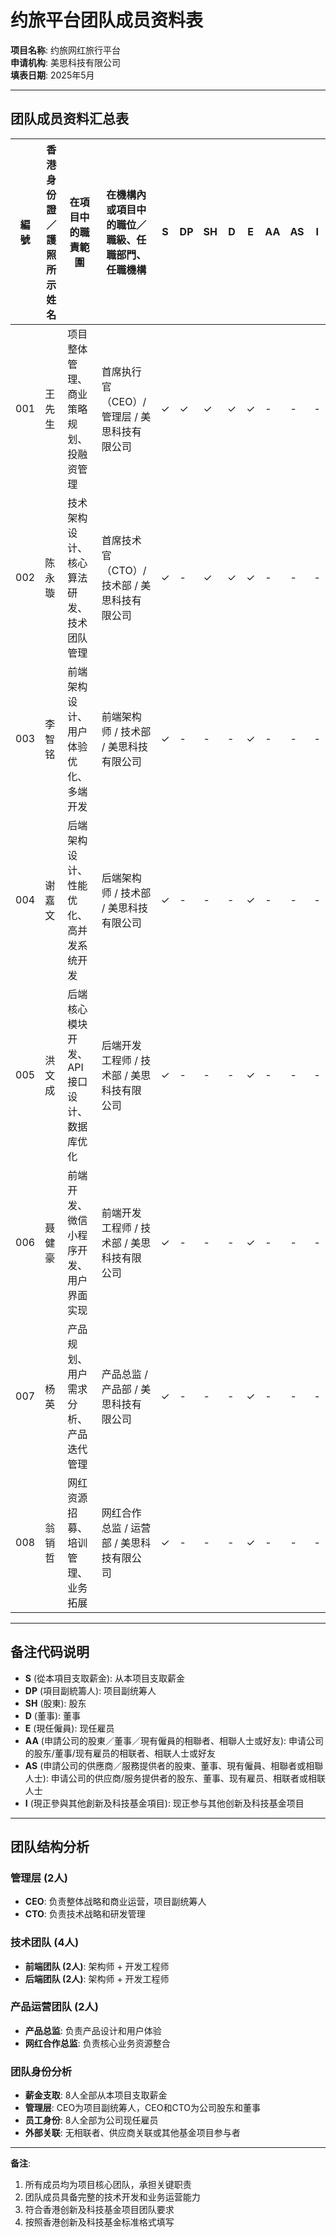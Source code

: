 # 约旅平台团队成员资料表

**项目名称**: 约旅网红旅行平台  
**申请机构**: 美思科技有限公司  
**填表日期**: 2025年5月

---

## 团队成员资料汇总表

| 編號 | 香港身份證／護照所示姓名 | 在項目中的職責範圍 | 在機構內或項目中的職位／職級、任職部門、任職機構 | S | DP | SH | D | E | AA | AS | I |
|------|-------------------------|-------------------|-------------------------------------------|---|----|----|---|---|----|----|---|
| 001  | 王先生                   | 项目整体管理、商业策略规划、投融资管理 | 首席执行官（CEO）/ 管理层 / 美思科技有限公司 | ✓ | ✓  | ✓  | ✓ | ✓ | -  | -  | - |
| 002  | 陈永璇                   | 技术架构设计、核心算法研发、技术团队管理 | 首席技术官（CTO）/ 技术部 / 美思科技有限公司 | ✓ | -  | ✓  | ✓ | ✓ | -  | -  | - |
| 003  | 李智铭                   | 前端架构设计、用户体验优化、多端开发 | 前端架构师 / 技术部 / 美思科技有限公司 | ✓ | -  | -  | - | ✓ | -  | -  | - |
| 004  | 谢嘉文                   | 后端架构设计、性能优化、高并发系统开发 | 后端架构师 / 技术部 / 美思科技有限公司 | ✓ | -  | -  | - | ✓ | -  | -  | - |
| 005  | 洪文成                   | 后端核心模块开发、API接口设计、数据库优化 | 后端开发工程师 / 技术部 / 美思科技有限公司 | ✓ | -  | -  | - | ✓ | -  | -  | - |
| 006  | 聂健豪                   | 前端开发、微信小程序开发、用户界面实现 | 前端开发工程师 / 技术部 / 美思科技有限公司 | ✓ | -  | -  | - | ✓ | -  | -  | - |
| 007  | 杨英                     | 产品规划、用户需求分析、产品迭代管理 | 产品总监 / 产品部 / 美思科技有限公司 | ✓ | -  | -  | - | ✓ | -  | -  | - |
| 008  | 翁销哲                   | 网红资源招募、培训管理、业务拓展 | 网红合作总监 / 运营部 / 美思科技有限公司 | ✓ | -  | -  | - | ✓ | -  | -  | - |

---

## 备注代码说明

- **S** (從本項目支取薪金): 从本项目支取薪金
- **DP** (項目副統籌人): 项目副统筹人
- **SH** (股東): 股东
- **D** (董事): 董事
- **E** (現任僱員): 现任雇员
- **AA** (申請公司的股東／董事／現有僱員的相聯者、相聯人士或好友): 申请公司的股东/董事/现有雇员的相联者、相联人士或好友
- **AS** (申請公司的供應商／服務提供者的股東、董事、現有僱員、相聯者或相聯人士): 申请公司的供应商/服务提供者的股东、董事、现有雇员、相联者或相联人士
- **I** (現正參與其他創新及科技基金項目): 现正参与其他创新及科技基金项目

---

## 团队结构分析

### 管理层 (2人)
- **CEO**: 负责整体战略和商业运营，项目副统筹人
- **CTO**: 负责技术战略和研发管理

### 技术团队 (4人)
- **前端团队 (2人)**: 架构师 + 开发工程师
- **后端团队 (2人)**: 架构师 + 开发工程师

### 产品运营团队 (2人)
- **产品总监**: 负责产品设计和用户体验
- **网红合作总监**: 负责核心业务资源整合

### 团队身份分析
- **薪金支取**: 8人全部从本项目支取薪金
- **管理层**: CEO为项目副统筹人，CEO和CTO为公司股东和董事
- **员工身份**: 8人全部为公司现任雇员
- **外部关联**: 无相联者、供应商关联或其他基金项目参与者

---

**备注**: 
1. 所有成员均为项目核心团队，承担关键职责
2. 团队成员具备完整的技术开发和业务运营能力
3. 符合香港创新及科技基金项目团队要求
4. 按照香港创新及科技基金标准格式填写 